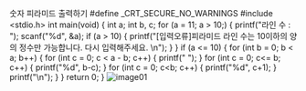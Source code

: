 숫자 피라미드 출력하기
#define _CRT_SECURE_NO_WARNINGS
#include <stdio.h>
int main(void)
{    int a;
    int b, c;
    for (a = 11; a > 10;)
    {
        printf("라인 수 : ");
        scanf("%d", &a);
        if (a > 10) {
            printf("[입력오류]피라미드 라인 수는 10이하의 양의 정수만 가능합니다. 다시 입력해주세요. \n");
        }
    }
    if (a <= 10)
    {
        for (int b = 0; b < a; b++)
        {
            for (int c = 0; c < a - b; c++)
            {
                printf(" ");
            }
            for (int c = 0; c<= b; c++)
            {
                printf("%d", b-c);
            }
            for (int c = 0; c<b; c++)
            {
                printf("%d", c+1);
            }
            printf("\n");
        }
    }
    return 0;
}
![image01](https://user-images.githubusercontent.com/81094980/118837369-b226f180-b8ff-11eb-92c2-ca5b5fe24ee3.png)
